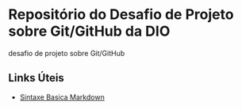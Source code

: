 # Repositório do Desafio de Projeto sobre Git/GitHub da DIO
desafio de projeto sobre Git/GitHub

## Links Úteis
- [Sintaxe Basica Markdown](https://www.markdownguide.org/basic-syntax/)
